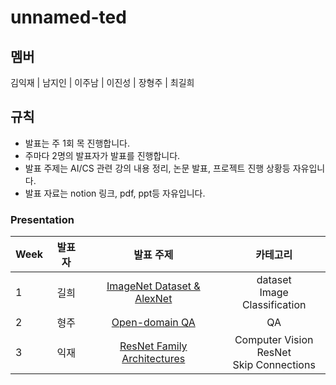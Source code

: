 # unnamed-ted

## 멤버

김익재 | 남지인 | 이주남 | 이진성 | 장형주 | 최길희

## 규칙

- 발표는 주 1회 목 진행합니다.
- 주마다 2명의 발표자가 발표를 진행합니다.
- 발표 주제는 AI/CS 관련 강의 내용 정리, 논문 발표, 프로젝트 진행 상황등 자유입니다.
- 발표 자료는 notion 링크, pdf, ppt등 자유입니다.

### Presentation

|Week|발표자|발표 주제|카테고리|
|:---|:---:|:---:|:---:|
|1|길희|[ImageNet Dataset & AlexNet](Week1/Gilhee)|dataset</br>Image Classification|
|2|형주|[Open-domain QA](Week2/Hyungjoo)|QA|
|3|익재|[ResNet Family Architectures](Week3/Justin)|Computer Vision</br>ResNet</br>Skip Connections|
